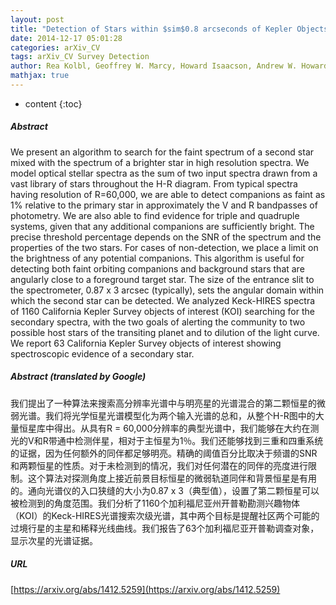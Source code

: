 ```yaml
---
layout: post
title: "Detection of Stars within $sim$0.8 arcseconds of Kepler Objects of Interest"
date: 2014-12-17 05:01:28
categories: arXiv_CV
tags: arXiv_CV Survey Detection
author: Rea Kolbl, Geoffrey W. Marcy, Howard Isaacson, Andrew W. Howard
mathjax: true
---
```


* content
{:toc}

##### Abstract
We present an algorithm to search for the faint spectrum of a second star mixed with the spectrum of a brighter star in high resolution spectra. We model optical stellar spectra as the sum of two input spectra drawn from a vast library of stars throughout the H-R diagram. From typical spectra having resolution of R=60,000, we are able to detect companions as faint as 1% relative to the primary star in approximately the V and R bandpasses of photometry. We are also able to find evidence for triple and quadruple systems, given that any additional companions are sufficiently bright. The precise threshold percentage depends on the SNR of the spectrum and the properties of the two stars. For cases of non-detection, we place a limit on the brightness of any potential companions. This algorithm is useful for detecting both faint orbiting companions and background stars that are angularly close to a foreground target star. The size of the entrance slit to the spectrometer, 0.87 x 3 arcsec (typically), sets the angular domain within which the second star can be detected. We analyzed Keck-HIRES spectra of 1160 California Kepler Survey objects of interest (KOI) searching for the secondary spectra, with the two goals of alerting the community to two possible host stars of the transiting planet and to dilution of the light curve. We report 63 California Kepler Survey objects of interest showing spectroscopic evidence of a secondary star.

##### Abstract (translated by Google)
我们提出了一种算法来搜索高分辨率光谱中与明亮星的光谱混合的第二颗恒星的微弱光谱。我们将光学恒星光谱模型化为两个输入光谱的总和，从整个H-R图中的大量恒星库中得出。从具有R = 60,000分辨率的典型光谱中，我们能够在大约在测光的V和R带通中检测伴星，相对于主恒星为1％。我们还能够找到三重和四重系统的证据，因为任何额外的同伴都足够明亮。精确的阈值百分比取决于频谱的SNR和两颗恒星的性质。对于未检测到的情况，我们对任何潜在的同伴的亮度进行限制。这个算法对探测角度上接近前景目标恒星的微弱轨道同伴和背景恒星是有用的。通向光谱仪的入口狭缝的大小为0.87 x 3（典型值），设置了第二颗恒星可以被检测到的角度范围。我们分析了1160个加利福尼亚州开普勒勘测兴趣物体（KOI）的Keck-HIRES光谱搜索次级光谱，其中两个目标是提醒社区两个可能的过境行星的主星和稀释光线曲线。我们报告了63个加利福尼亚开普勒调查对象，显示次星的光谱证据。

##### URL
[https://arxiv.org/abs/1412.5259](https://arxiv.org/abs/1412.5259)

